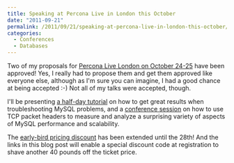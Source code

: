 ```yaml
---
title: Speaking at Percona Live in London this October
date: "2011-09-21"
permalink: /2011/09/21/speaking-at-percona-live-in-london-this-october/
categories:
  - Conferences
  - Databases
---
```

Two of my proposals for [Percona Live London on October 24-25][1] have been approved! Yes, I really had to propose them and get them approved like everyone else, although as I'm sure you can imagine, I had a good chance at being accepted :-) Not all of my talks were accepted, though.

I'll be presenting [a half-day tutorial][2] on how to get great results when troubleshooting MySQL problems, and a [conference session][3] on how to use TCP packet headers to measure and analyze a surprising variety of aspects of MySQL performance and scalability.

The [early-bird pricing discount][1] has been extended until the 28th! And the links in this blog post will enable a special discount code at registration to shave another 40 pounds off the ticket price.

 [1]: http://www.percona.com/live/london-2011/?discount=come-c-talk
 [2]: http://www.percona.com/live/london-2011/tutorial/expert-troubleshooting/?discount=come-c-talk
 [3]: http://www.percona.com/live/london-2011/session/measuring-scalability-and-performance-with-tcp/?discount=come-c-talk
